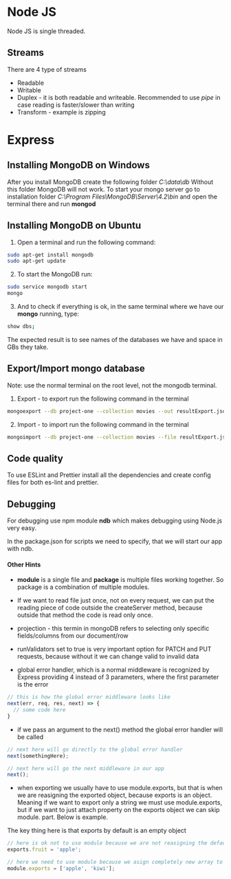 # Node JS

Node JS is single threaded.

## Streams

There are 4 type of streams

- Readable
- Writable
- Duplex - it is both readable and writeable. Recommended to use _pipe_ in case reading is faster/slower than writing
- Transform - example is zipping

# Express

## Installing MongoDB on Windows

After you install MongoDB create the following folder _C:\data\db_ Without this folder MongoDB will not work.
To start your mongo server go to installation folder _C:\Program Files\MongoDB\Server\4.2\bin_ and open the terminal there and run **mongod**

## Installing MongoDB on Ubuntu

1. Open a terminal and run the following command:

```bash
sudo apt-get install mongodb
sudo apt-get update
```

2. To start the MongoDB run:

```bash
sudo service mongodb start
mongo
```

3. And to check if everything is ok, in the same terminal where we have our **mongo** running, type:

```bash
show dbs;
```

The expected result is to see names of the databases we have and space in GBs they take.

## Export/Import mongo database

Note: use the normal terminal on the root level, not the mongodb terminal.

1. Export - to export run the following command in the terminal

```bash
mongoexport --db project-one --collection movies --out resultExport.json
```

2. Import - to import run the following command in the terminal

```bash
mongoimport --db project-one --collection movies --file resultExport.json
```

## Code quality

To use ESLint and Prettier install all the dependencies and create config files for both es-lint and prettier.

## Debugging

For debugging use npm module **ndb** which makes debugging using Node.js very easy.

In the package.json for scripts we need to specify, that we will start our app with ndb.

#### Other Hints

- **module** is a single file and **package** is multiple files working together. So package is a combination of multiple modules.

- If we want to read file just once, not on every request, we can put the reading piece of code outside the createServer method, because outside that method the code is read only once.

- projection - this termin in mongoDB refers to selecting only specific fields/columns from our document/row

- runValidators set to true is very important option for PATCH and PUT requests, because without it we can change valid to invalid data

- global error handler, which is a normal middleware is recognized by Express providing 4 instead of 3 parameters, where the first parameter is the error

```javascript
// this is how the global error middleware looks like
next(err, req, res, next) => {
  // some code here
}
```

- if we pass an argument to the next() method the global error handler will be called

```javascript
// next here will go directly to the global error handler
next(somethingHere);

// next here will go the next middleware in our app
next();
```

- when exporting we usually have to use module.exports, but that is when we are reasigning the exported object, because exports is an object. Meaning if we want to export only a string we must use module.exports, but if we want to just attach property on the exports object we can skip module. part. Below is example.

The key thing here is that exports by default is an empty object

```javascript
// here is ok not to use module because we are not reasigning the default exports object. Now our exports object will have an additional field called fruit
exports.fruit = 'apple';

// here we need to use module because we asign completely new array to the exports
module.exports = ['apple', 'kiwi'];
```
